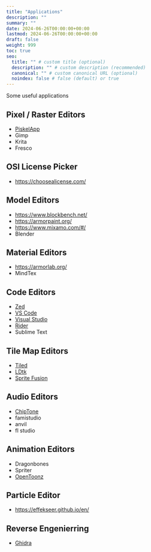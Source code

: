 ```yaml
---
title: "Applications"
description: ""
summary: ""
date: 2024-06-26T00:00:00+00:00
lastmod: 2024-06-26T00:00:00+00:00
draft: false
weight: 999
toc: true
seo:
  title: "" # custom title (optional)
  description: "" # custom description (recommended)
  canonical: "" # custom canonical URL (optional)
  noindex: false # false (default) or true
---
```


Some useful applications

## Pixel / Raster Editors
- [PiskelApp](https://www.piskelapp.com/)
- Gimp
- Krita
- Fresco

## OSI License Picker
- https://choosealicense.com/

## Model Editors
- https://www.blockbench.net/
- https://armorpaint.org/
- https://www.mixamo.com/#/
- Blender

## Material Editors
- https://armorlab.org/
- MindTex

## Code Editors
- [Zed](https://zed.dev/)
- [VS Code](https://code.visualstudio.com/)
- [Visual Studio](https://visualstudio.microsoft.com/)
- [Rider](https://www.jetbrains.com/rider/)
- Sublime Text

## Tile Map Editors
- [Tiled](https://www.mapeditor.org/)
- [LDtk](https://ldtk.io/)
- [Sprite Fusion](https://www.spritefusion.com/)

## Audio Editors
- [ChipTone](https://sfbgames.itch.io/chiptone)
- famistudio
- anvil
- fl studio

## Animation Editors
- Dragonbones
- Spriter
- [OpenToonz](https://opentoonz.github.io/e/)

## Particle Editor
- https://effekseer.github.io/en/

## Reverse Engenierring
- [Ghidra](https://ghidra-sre.org/)
